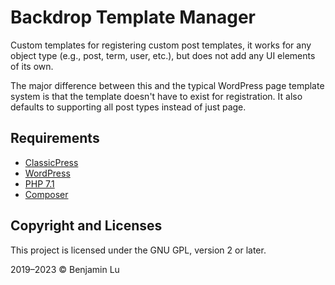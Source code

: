 # Backdrop Template Manager
Custom templates for registering custom post templates, it works for any object type (e.g., post, term, user, etc.), but does not add any UI elements of its own.

The major difference between this and the typical WordPress page template system is that the template doesn't have to exist for registration. It also defaults to supporting all post types instead of just page.

## Requirements
* [ClassicPress](https://www.classicpress.net)
* [WordPress](https://wordpress.org)
* [PHP 7.1](https://www.php.net/releases/7_1_33.php)
* [Composer](https://getcomposer.org)

## Copyright and Licenses
This project is licensed under the GNU GPL, version 2 or later.

2019–2023 © Benjamin Lu